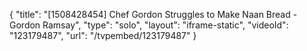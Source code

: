 {
    "title": "[1508428454] Chef Gordon Struggles to Make Naan Bread - Gordon Ramsay",
    "type": "solo",
    "layout": "iframe-static",
    "videoId": "123179487",
    "url": "\/tvpembed\/123179487"
}